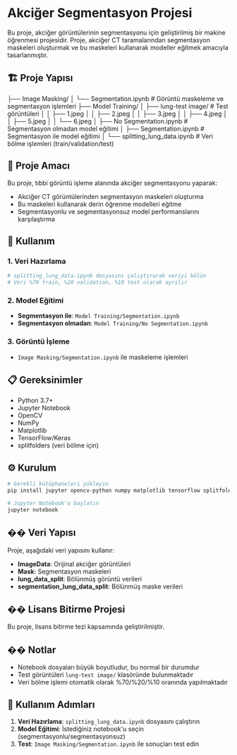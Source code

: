 # Akciğer Segmentasyon Projesi

Bu proje, akciğer görüntülerinin segmentasyonu için geliştirilmiş bir makine öğrenmesi projesidir. Proje, akciğer CT taramalarından segmentasyon maskeleri oluşturmak ve bu maskeleri kullanarak modeller eğitmek amacıyla tasarlanmıştır.

## 🏗️ Proje Yapısı
├── Image Masking/
│ └── Segmentation.ipynb # Görüntü maskeleme ve segmentasyon işlemleri
├── Model Training/
│ ├── lung-test image/ # Test görüntüleri
│ │ ├── 1.jpeg
│ │ ├── 2.jpeg
│ │ ├── 3.jpeg
│ │ ├── 4.jpeg
│ │ ├── 5.jpeg
│ │ └── 6.jpeg
│ ├── No Segmentation.ipynb # Segmentasyon olmadan model eğitimi
│ ├── Segmentation.ipynb # Segmentasyon ile model eğitimi
│ └── splitting_lung_data.ipynb # Veri bölme işlemleri (train/validation/test)


## 🎯 Proje Amacı

Bu proje, tıbbi görüntü işleme alanında akciğer segmentasyonu yaparak:
- Akciğer CT görüntülerinden segmentasyon maskeleri oluşturma
- Bu maskeleri kullanarak derin öğrenme modelleri eğitme
- Segmentasyonlu ve segmentasyonsuz model performanslarını karşılaştırma

## 🚀 Kullanım

### 1. Veri Hazırlama
```python
# splitting_lung_data.ipynb dosyasını çalıştırarak veriyi bölün
# Veri %70 train, %20 validation, %10 test olarak ayrılır
```

### 2. Model Eğitimi
- **Segmentasyon ile**: `Model Training/Segmentation.ipynb`
- **Segmentasyon olmadan**: `Model Training/No Segmentation.ipynb`

### 3. Görüntü İşleme
- `Image Masking/Segmentation.ipynb` ile maskeleme işlemleri

## 📋 Gereksinimler

- Python 3.7+
- Jupyter Notebook
- OpenCV
- NumPy
- Matplotlib
- TensorFlow/Keras
- splitfolders (veri bölme için)

## ⚙️ Kurulum

```bash
# Gerekli kütüphaneleri yükleyin
pip install jupyter opencv-python numpy matplotlib tensorflow splitfolders

# Jupyter Notebook'u başlatın
jupyter notebook
```

## �� Veri Yapısı

Proje, aşağıdaki veri yapısını kullanır:
- **ImageData**: Orijinal akciğer görüntüleri
- **Mask**: Segmentasyon maskeleri
- **lung_data_split**: Bölünmüş görüntü verileri
- **segmentation_lung_data_split**: Bölünmüş maske verileri

## �� Lisans Bitirme Projesi

Bu proje, lisans bitirme tezi kapsamında geliştirilmiştir.

## �� Notlar

- Notebook dosyaları büyük boyutludur, bu normal bir durumdur
- Test görüntüleri `lung-test image/` klasöründe bulunmaktadır
- Veri bölme işlemi otomatik olarak %70/%20/%10 oranında yapılmaktadır

## 🔧 Kullanım Adımları

1. **Veri Hazırlama**: `splitting_lung_data.ipynb` dosyasını çalıştırın
2. **Model Eğitimi**: İstediğiniz notebook'u seçin (segmentasyonlu/segmentasyonsuz)
3. **Test**: `Image Masking/Segmentation.ipynb` ile sonuçları test edin
